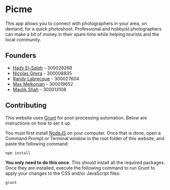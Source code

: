 # Picme
This app allows you to connect with photographers in your area, on demand, for a quick photoshoot. Professional and
hobbyist photographers can make a bit of money in their spare time while helping tourists and the local community.

## Founders
* [Hady El-Saleh](https://github.com/littlehadi) - 300028268
* [Nicolas Gnyra](https://github.com/nicoco007) - 300008835
* [Randy Labrecque](https://github.com/RandyLab777) - 300027604
* [Max Melkonian](https://github.com/mmelk057) - 300019652
* [Maulik Shah](https://github.com/mshah87) - 300013108


## Contributing
This website uses [Grunt](https://gruntjs.com/) for post-processing automation. Below are instructions on how to set it up.

You must first install [NodeJS](https://nodejs.org/) on your computer. Once that is done, open a Command Prompt or
Terminal window in the root folder of this website, and paste the following command:

    npm install

**You only need to do this once**. This should install all the required packages. Once they are installed,
execute the following command to run Grunt to apply your changes to the CSS and/or JavaScript files:

    grunt
